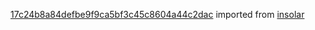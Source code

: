 [17c24b8a84defbe9f9ca5bf3c45c8604a44c2dac](https://github.com/insolar/insolar/commit/17c24b8a84defbe9f9ca5bf3c45c8604a44c2dac) imported from [insolar](https://github.com/insolar/insolar)
